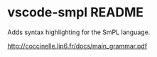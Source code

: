 # vscode-smpl README

Adds syntax highlighting for the SmPL language.

http://coccinelle.lip6.fr/docs/main_grammar.pdf